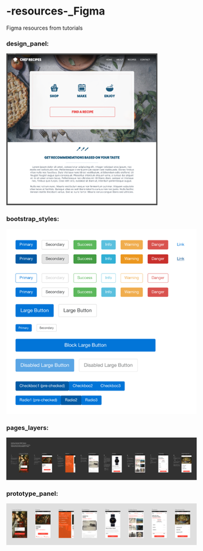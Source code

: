 # -resources-_Figma
Figma resources from tutorials

### design_panel:
<img src="design_panel.png" width="400"/>

### bootstrap_styles: 
![alt bootstrap](bootstrap_styles.png)

### pages_layers:
![alt page-layout](pages_layers.png)

### prototype_panel:
![alt prototype](prototype_panel.png)
